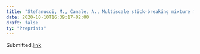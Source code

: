 ```yaml
---
title: "Stefanucci, M., Canale, A., Multiscale stick-breaking mixture models."
date: 2020-10-10T16:39:17+02:00
draft: false
ty: "Preprints"
---
```



Submitted.[link](https://arxiv.org/pdf/2001.05729.pdf)

